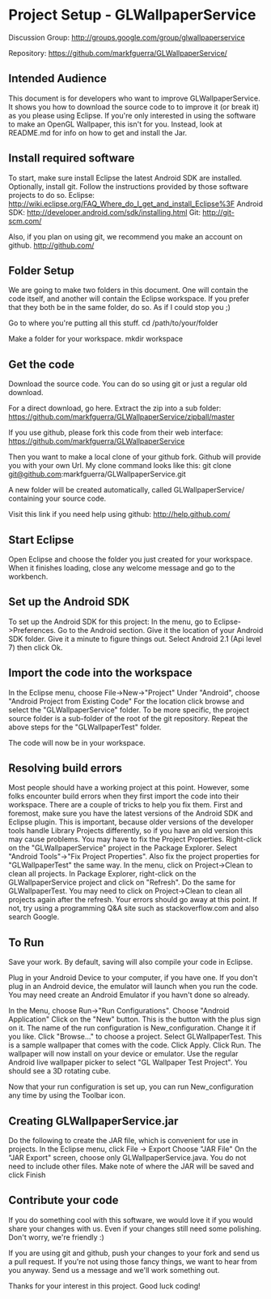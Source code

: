 Project Setup - GLWallpaperService
==================================

Discussion Group:
http://groups.google.com/group/glwallpaperservice

Repository:
https://github.com/markfguerra/GLWallpaperService/

Intended Audience
-----------------
This document is for developers who want to improve GLWallpaperService. It shows you how to download the source code to to improve it (or break it) as you please using Eclipse.
If you're only interested in using the software to make an OpenGL Wallpaper, this isn't for you. Instead, look at README.md for info on how to get and install the Jar.


Install required software
-------------------------
To start, make sure install Eclipse the latest Android SDK are installed. Optionally, install git. Follow the instructions provided by those software projects to do so.
    Eclipse:     http://wiki.eclipse.org/FAQ_Where_do_I_get_and_install_Eclipse%3F
    Android SDK: http://developer.android.com/sdk/installing.html
	Git:         http://git-scm.com/

Also, if you plan on using git, we recommend you make an account on github.
	http://github.com/


Folder Setup
------------
We are going to make two folders in this document. One will contain the code itself, and another will contain the Eclipse workspace. If you prefer that they both be in the same folder, do so. As if I could stop you ;)

Go to where you're putting all this stuff.
    cd /path/to/your/folder

Make a folder for your workspace.
    mkdir workspace


Get the code
------------
Download the source code. You can do so using git or just a regular old download.

For a direct download, go here. Extract the zip into a sub folder:
    https://github.com/markfguerra/GLWallpaperService/zipball/master

If you use github, please fork this code from their web interface:
    https://github.com/markfguerra/GLWallpaperService

Then you want to make a local clone of your github fork. Github will provide you with your own Url. My clone command looks like this:
    git clone git@github.com:markfguerra/GLWallpaperService.git

A new folder will be created automatically, called GLWallpaperService/ containing your source code.

Visit this link if you need help using github:
    http://help.github.com/


Start Eclipse
-------------
Open Eclipse and choose the folder you just created for your workspace. When it finishes loading, close any welcome message and go to the workbench.


Set up the Android SDK
----------------------
To set up the Android SDK for this project:
In the menu, go to Eclipse->Preferences. Go to the Android section.
Give it the location of your Android SDK folder. Give it a minute to figure things out.
Select Android 2.1 (Api level 7) then click Ok.


Import the code into the workspace
----------------------------------
In the Eclipse menu, choose File->New->"Project"
Under "Android", choose "Android Project from Existing Code"
For the location click browse and select the "GLWallpaperService" folder. To be more specific, the project source folder is a sub-folder of the root of the git repository.
Repeat the above steps for the "GLWallpaperTest" folder.

The code will now be in your workspace.


Resolving build errors
----------------------
Most people should have a working project at this point. However, some folks encounter build errors when they first import the code into their workspace. There are a couple of tricks to help you fix them.
First and foremost, make sure you have the latest versions of the Android SDK and Eclipse plugin. This is important, because older versions of the developer tools handle Library Projects differently, so if you have an old version this may cause problems.
You may have to fix the Project Properties. Right-click on the "GLWallpaperService" project in the Package Explorer. Select "Android Tools"->"Fix Project Properties".
Also fix the project properties for "GLWallpaperTest" the same way.
In the menu, click on Project->Clean to clean all projects.
In Package Explorer, right-click on the GLWallpaperService project and click on "Refresh". Do the same for GLWallpaperTest.
You may need to click on Project->Clean to clean all projects again after the refresh.
Your errors should go away at this point. If not, try using a programming Q&A site such as stackoverflow.com and also search Google.


To Run
------
Save your work. By default, saving will also compile your code in Eclipse.

Plug in your Android Device to your computer, if you have one. If you don't plug in an Android device, the emulator will launch when you run the code. You may need create an Android Emulator if you havn't done so already.

In the Menu, choose Run->"Run Configurations".
Choose "Android Application"
Click on the "New" button. This is the button with the plus sign on it.
The name of the run configuration is New_configuration. Change it if you like.
Click "Browse..." to choose a project. Select GLWallpaperTest. This is a sample wallpaper that comes with the code.
Click Apply. Click Run.
The wallpaper will now install on your device or emulator. Use the regular Android live wallpaper picker to select "GL Wallpaper Test Project". You should see a 3D rotating cube.

Now that your run configuration is set up, you can run New_configuration any time by using the Toolbar icon.


Creating GLWallpaperService.jar
-------------------------------
Do the following to create the JAR file, which is convenient for use in projects.
In the Eclipse menu, click File -> Export
Choose "JAR File"
On the "JAR Export" screen, choose only GLWallpaperService.java. You do not need to include other files.
Make note of where the JAR will be saved and click Finish


Contribute your code
--------------------
If you do something cool with this software, we would love it if you would share your changes with us. Even if your changes still need some polishing. Don't worry, we're friendly :)

If you are using git and github, push your changes to your fork and send us a pull request. If you're not using those fancy things, we want to hear from you anyway. Send us a message and we'll work something out.

Thanks for your interest in this project. Good luck coding!

